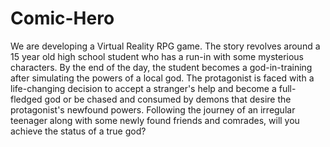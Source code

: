 # Comic-Hero

We are developing a Virtual Reality RPG game. The story revolves around a 15 year old high school student who has a run-in with some 
mysterious characters. By the end of the day, the student becomes a god-in-training after simulating the powers of a local god. The 
protagonist is faced with a life-changing decision to accept a stranger's help and become a full-fledged god or be chased and consumed by 
demons that desire the protagonist's newfound powers. Following the journey of an irregular teenager along with some newly found friends
and comrades, will you achieve the status of a true god?
